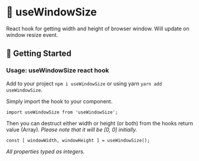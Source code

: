 # 📐 useWindowSize

React hook for getting width and height of browser window. Will update on window resize event.

## 🚀 Getting Started

### Usage: useWindowSize react hook

Add to your project `npm i useWindowSize` or using yarn `yarn add useWindowSize`.

Simply import the hook to your component.

`import useWindowSize from 'useWindowSize';`

Then you can destruct either width or height (or both) from the hooks return value 
(Array). _Please note that it will be [0, 0] initially._
 
`const [ windowWidth, windowHeight ] = useWindowSize();`

_All properties typed as integers._
